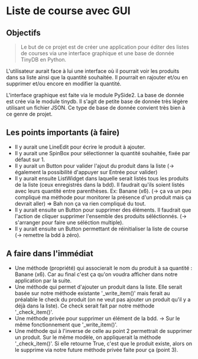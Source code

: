 # Liste de course avec GUI

## Objectifs

> Le but de ce projet est de créer une application pour éditer des listes de courses via une interface graphique et une base de donnée TinyDB en Python.

L'utilisateur aurait face à lui une interface où il pourrait voir les produits dans sa liste ainsi que la quantité souhaitée. Il pourrait en rajouter et/ou en supprimer et/ou encore en modifier la quantité.

L'interface graphique est faite via le module PySide2.
La base de donnée est crée via le module tinydb. Il s'agit de petite base de donnée très légère utilisant un fichier JSON. Ce type de base de donnée convient très bien à ce genre de projet.

## Les points importants (à faire)

- Il y aurait une LineEdit pour écrire le produit à ajouter.
- Il y aurait une SpinBox pour sélectionner la quantité souhaitée, fixée par défaut sur 1.
- Il y aurait un Button pour valider l'ajout du produit dans la liste (-> également la possibilité d'appuyer sur Entrée pour valider)
- Il y aurait ensuite ListWidget dans laquelle serait listés tous les produits de la liste (ceux enregistrés dans la bdd). Il faudrait qu'ils soient listés avec leurs quantité entre parenthèses. Ex: Banane (x6). (-> ça va un peu compliqué ma méthode pour monitorer la présence d'un produit mais ça devrait aller) => Bah non ça va rien compliqué du tout.
- Il y aurait ensuite un Button pour supprimer des éléments. Il faudrait que l'action de cliquer supprimer l'ensemble des produits séléctionnés. (-> s'arranger pour faire une séléction multiple).
- Il y aurait ensuite un Button permettant de réinitialiser la liste de course (-> remettre la bdd à zéro).

## A faire dans l'immédiat

- Une méthode (propriété) qui associerait le nom du produit à sa quantité : Banane (x6). Car au final c'est ça qu'on voudra afficher dans notre application par la suite.
- Une méthode qui permet d'ajouter un produit dans la liste. Elle serait basée sur notre méthode existante '_write_item()' mais ferait au préalable le check du produit (on ne veut pas ajouter un produit qu'il y a déjà dans la liste). Ce check serait fait par notre méthode '_check_item()'.
- Une méthode privée pour supprimer un élément de la bdd. -> Sur le même fonctionnement que '_write_item()'.
- Une méthode qui à l'inverse de celle au point 2 permettrait de supprimer un produit. Sur le même modèle, on appliquerait la méthode '_check_item()'. Si elle retourne True, c'est que le produit existe, alors on le supprime via notre future méthode privée faite pour ça (point 3).